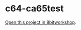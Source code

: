 c64-ca65test
=====

[Open this project in 8bitworkshop](http://8bitworkshop.com/redir.html?platform=c64&githubURL=https%3A%2F%2Fgithub.com%2Fmicahcowan%2Fc64-ca65test&file=c64-ca65test.s).

